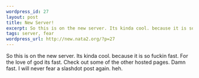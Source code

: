 ```yaml
--- 
wordpress_id: 27
layout: post
title: New Server!
excerpt: So this is on the new server. Its kinda cool. because it is so fuckin fast. For the love of god its fast. Check out some of the other hosted pages. Damn fast. I will never fear a slashdot post again. heh.
tags: server, fear
wordpress_url: http://new.nata2.org/?p=27
---
```

So this is on the new server. Its kinda cool. because it is so fuckin fast. For the love of god its fast. Check out some of the other hosted pages. Damn fast. I will never fear a slashdot post again. heh.
